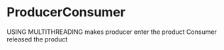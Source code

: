 # ProducerConsumer
USING MULTITHREADING  makes producer enter the product Consumer released the product
